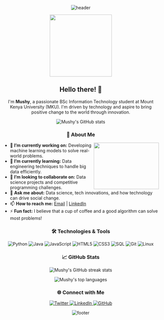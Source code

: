 <p align="center">
  <img src="https://capsule-render.vercel.app/api?type=waving&color=0:00C853,100:00B8D4&height=200&section=header&text=Welcome%20to%20Mushy's%20Profile!&fontSize=40&fontColor=ffffff&animation=fadeIn" alt="header"/>
</p>

<p align="center">
  <img src="https://media.giphy.com/media/26tn33aiTi1jkl6H6/giphy.gif" width="200"/>
</p>

<h2 align="center">Hello there! 👋</h2>

<p align="center">
  I'm <strong>Mushy</strong>, a passionate BSc Information Technology student at Mount Kenya University (MKU). I'm driven by technology and aspire to bring positive change to the world through innovation.
</p>

<p align="center">
  <img src="https://github-readme-stats.vercel.app/api?username=mushy-254&show_icons=true&theme=radical" alt="Mushy's GitHub stats"/>
</p>

<h3 align="center">🚀 About Me</h3>
<img align="right" height="150" width="210" src="https://media.giphy.com/media/Ju7l5y9osyymQ/giphy.gif">

- 🔭 **I’m currently working on:** Developing machine learning models to solve real-world problems.
- 🌱 **I’m currently learning:** Data engineering techniques to handle big data efficiently.
- 👯 **I’m looking to collaborate on:** Data science projects and competitive programming challenges.
- 💬 **Ask me about:** Data science, tech innovations, and how technology can drive social change.
- 📫 **How to reach me:** [Email](mailto:mushy@example.com) | [LinkedIn](https://www.linkedin.com/in/mushy-254)
- ⚡ **Fun fact:** I believe that a cup of coffee and a good algorithm can solve most problems!

<h3 align="center">🛠️ Technologies & Tools</h3>

<p align="center">
  <img src="https://img.shields.io/badge/Python-3776AB?style=for-the-badge&logo=python&logoColor=white" alt="Python"/>
  <img src="https://img.shields.io/badge/Java-007396?style=for-the-badge&logo=java&logoColor=white" alt="Java"/>
  <img src="https://img.shields.io/badge/JavaScript-F7DF1E?style=for-the-badge&logo=javascript&logoColor=black" alt="JavaScript"/>
  <img src="https://img.shields.io/badge/HTML5-E34F26?style=for-the-badge&logo=html5&logoColor=white" alt="HTML5"/>
  <img src="https://img.shields.io/badge/CSS3-1572B6?style=for-the-badge&logo=css3&logoColor=white" alt="CSS3"/>
  <img src="https://img.shields.io/badge/SQL-4479A1?style=for-the-badge&logo=postgresql&logoColor=white" alt="SQL"/>
  <img src="https://img.shields.io/badge/Git-F05032?style=for-the-badge&logo=git&logoColor=white" alt="Git"/>
  <img src="https://img.shields.io/badge/Linux-FCC624?style=for-the-badge&logo=linux&logoColor=black" alt="Linux"/>
</p>

<h3 align="center">📈 GitHub Stats</h3>

<p align="center">
  <img src="https://github-readme-streak-stats.herokuapp.com/?user=mushy-254&theme=radical" alt="Mushy's GitHub streak stats"/>
</p>

<p align="center">
  <img src="https://github-readme-stats.vercel.app/api/top-langs/?username=mushy-254&layout=compact&theme=radical" alt="Mushy's top languages"/>
</p>

<h3 align="center">🌐 Connect with Me</h3>

<p align="center">
  <a href="https://twitter.com/mushy_254">
    <img src="https://img.shields.io/badge/Twitter-1DA1F2?style=for-the-badge&logo=twitter&logoColor=white" alt="Twitter"/>
  </a>
  <a href="https://www.linkedin.com/in/mushy-254">
    <img src="https://img.shields.io/badge/LinkedIn-0077B5?style=for-the-badge&logo=linkedin&logoColor=white" alt="LinkedIn"/>
  </a>
  <a href="https://github.com/mushy-254">
    <img src="https://img.shields.io/badge/GitHub-181717?style=for-the-badge&logo=github&logoColor=white" alt="GitHub"/>
  </a>
</p>

<p align="center">
  <img src="https://capsule-render.vercel.app/api?type=waving&color=0:00B8D4,100:00C853&height=100&section=footer" alt="footer"/>
</p>
